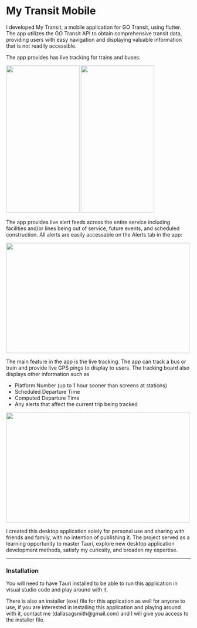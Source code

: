 <h1>My Transit Mobile</h1>

<p>I developed My Transit, a mobile application for GO Transit, using flutter. The app utilizes the GO Transit API to obtain comprehensive transit data, providing users with easy navigation and displaying valuable information that is not readily accessible.</p>
<p>The app provides has live tracking for trains and buses:</p>
<img src="https://i.imgur.com/EAIdm3T.png" width="200" height="400"/>
<img src="https://i.imgur.com/T2n8S0R.png" width="200" height="400"/>
<p>The app provides live alert feeds across the entire service including facilities and/or lines being out of service, future events, and scheduled construction. All alerts are easily accessable on the Alerts tab in the app:</p>
<img src="https://i.imgur.com/FvnwzWx.png" width="500" height="300"/>
<p>The main feature in the app is the live tracking. The app can track a bus or train and provide live GPS pings to display to users. The tracking board also displays other information such as</p>
<ul>
  <li>Platform Number (up to 1 hour sooner than screens at stations)</li>
  <li>Scheduled Departure Time</li>
  <li>Computed Departure Time</li>
  <li>Any alerts that affect the current trip being tracked</li>
</ul>
<img src="https://i.imgur.com/KD24Qq2.png" width="500" height="300"/>
<p>I created this desktop application solely for personal use and sharing with friends and family, with no intention of publishing it. The project served as a learning opportunity to master Tauri, explore new desktop application development methods, satisfy my curiosity, and broaden my expertise.</p>
<hr/>
<h3>Installation</h3>
<p>You will need to have Tauri installed to be able to run this application in visual studio code and play around with it. </p>
<p>There is also an installer (exe) file for this application as well for anyone to use, if you are interested in installing this application and playing around with it, contact me (dallasagsmith@gmail.com) and I will give you access to the installer file.</p>
